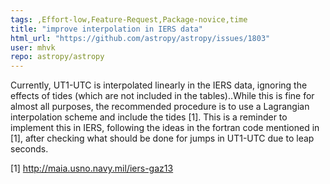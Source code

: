 ```yaml
---
tags: ,Effort-low,Feature-Request,Package-novice,time
title: "improve interpolation in IERS data"
html_url: "https://github.com/astropy/astropy/issues/1803"
user: mhvk
repo: astropy/astropy
---
```


Currently, UT1-UTC is interpolated linearly in the IERS data, ignoring the effects of tides (which are not included in the tables)..While this is fine for almost all purposes, the recommended procedure is to use a Lagrangian interpolation scheme and include the tides [1]. This is a reminder to implement this in IERS, following the ideas in the fortran code mentioned in [1], after checking what should be done for jumps in UT1-UTC due to leap seconds.

[1] http://maia.usno.navy.mil/iers-gaz13
